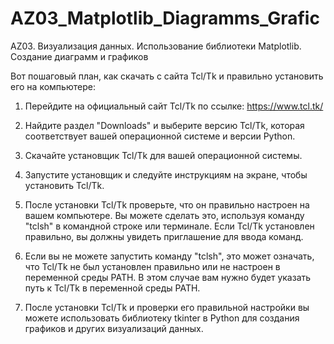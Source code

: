 # AZ03_Matplotlib_Diagramms_Grafic
 AZ03. Визуализация данных. Использование библиотеки Matplotlib. Создание диаграмм и графиков

Вот пошаговый план, как скачать с сайта Tcl/Tk и правильно установить его на компьютере:

1. Перейдите на официальный сайт Tcl/Tk по ссылке: https://www.tcl.tk/

2. Найдите раздел "Downloads" и выберите версию Tcl/Tk, которая соответствует вашей операционной системе и версии Python.

3. Скачайте установщик Tcl/Tk для вашей операционной системы.

4. Запустите установщик и следуйте инструкциям на экране, чтобы установить Tcl/Tk.

5. После установки Tcl/Tk проверьте, что он правильно настроен на вашем компьютере. Вы можете сделать это, используя команду "tclsh" в командной строке или терминале. Если Tcl/Tk установлен правильно, вы должны увидеть приглашение для ввода команд.

6. Если вы не можете запустить команду "tclsh", это может означать, что Tcl/Tk не был установлен правильно или не настроен в переменной среды PATH. В этом случае вам нужно будет указать путь к Tcl/Tk в переменной среды PATH.

7. После установки Tcl/Tk и проверки его правильной настройки вы можете использовать библиотеку tkinter в Python для создания графиков и других визуализаций данных.